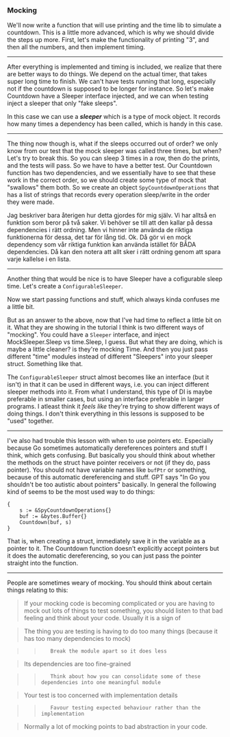 ### Mocking

We'll now write a function that will use printing and the time lib to simulate a countdown. This is a little more advanced, which is why we should divide the steps up more. First, let's make the functionality of printing "3", and then all the numbers, and then implement timing.

---

After everything is implemented and timing is included, we realize that there are better ways to do things. We depend on the actual timer, that takes super long time to finish. We can't have tests running that long, especially not if the countdown is supposed to be longer for instance. So let's make Countdown have a Sleeper interface injected, and we can when testing inject a sleeper that only "fake sleeps". 

In this case we can use a ***sleeper*** which is a type of mock object. It records how many times a dependency has been called, which is handy in this case.

---

The thing now though is, what if the sleeps occurred out of order? we only know from our test that the mock sleeper was called three times, but when? Let's try to break this. So you can sleep 3 times in a row, then do the prints, and the tests will pass. So we have to have a better test.
Our Countdown function has two dependencies, and we essentially have to see that these work in the correct order, so we should create some type of mock that "swallows" them both. So we create an object `SpyCountdownOperations` that has a list of strings that records every operation sleep/write in the order they were made.

Jag beskriver bara återigen hur detta gjordes för mig själv. Vi har alltså en funktion som beror på två saker. Vi behöver se till att den kallar på dessa dependencies i rätt ordning. Men vi hinner inte använda de riktiga funktionerna för dessa, det tar för lång tid. Ok. Då gör vi en mock dependency som vår riktiga funktion kan använda istället för BÅDA dependencies. Då kan den notera att allt sker i rätt ordning genom att spara varje kallelse i en lista.

---

Another thing that would be nice is to have Sleeper have a cofigurable sleep time. Let's create a `ConfigurableSleeper`.

Now we start passing functions and stuff, which always kinda confuses me a little bit.

But as an answer to the above, now that I've had time to reflect a little bit on it. What they are showing in the tutorial I think is two different ways of "mocking". You could have a `Sleeper` interface, and inject MockSleeper.Sleep vs time.Sleep, I guess. But what they are doing, which is maybe a little cleaner? is they're mocking Time. And then you just pass different "time" modules instead of different "Sleepers" into your sleeper struct. Something like that. 

The `ConfigurableSleeper` struct almost becomes like an interface (but it isn't) in that it can be used in different ways, i.e. you can inject different sleeper methods into it. From what I understand, this type of DI is maybe preferable in smaller cases, but using an interface preferable in larger programs. I atleast think it *feels like* they're trying to show different ways of doing things. I don't think everything in this lessons is supposed to be "used" together.

--- 

I've also had trouble this lesson with when to use pointers etc. Especially because Go sometimes automatically dereferences pointers and stuff I think, which gets confusing. But basically you should think about whether the methods on the struct have pointer receivers or not (if they do, pass pointer). You should not have variable names like `bufPtr` or something, because of this automatic dereferencing and stuff. GPT says "In Go you shouldn't be too autistic about pointers" basically. In general the following kind of seems to be the most used way to do things:

```
{
    s := &SpyCountdownOperations{}
    buf := &bytes.Buffer{}
    Countdown(buf, s)
}
```

That is, when creating a struct, immediately save it in the variable as a pointer to it. The Countdown function doesn't explicitly accept pointers but it does the automatic dereferencing, so you can just pass the pointer straight into the function.

---

People are sometimes weary of mocking. You should think about certain things relating to this:

> If your mocking code is becoming complicated or you are having to mock out lots of things to test something, you should listen to that bad feeling and think about your code. Usually it is a sign of

>    The thing you are testing is having to do too many things (because it has too many dependencies to mock)

>>        Break the module apart so it does less

>    Its dependencies are too fine-grained

>>        Think about how you can consolidate some of these dependencies into one meaningful module

>    Your test is too concerned with implementation details

>>        Favour testing expected behaviour rather than the implementation

> Normally a lot of mocking points to bad abstraction in your code.